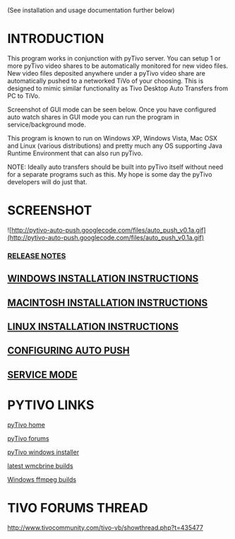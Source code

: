 (See installation and usage documentation further below)

# INTRODUCTION #

This program works in conjunction with pyTivo server. You can setup 1 or more pyTivo video shares to be automatically monitored for new video files. New video files deposited anywhere under a pyTivo video share are automatically pushed to a networked TiVo of your choosing. This is designed to mimic similar functionality as Tivo Desktop Auto Transfers from PC to TiVo.

Screenshot of GUI mode can be seen below. Once you have configured auto watch shares in GUI mode you can run the program in service/background mode.

This program is known to run on Windows XP, Windows Vista, Mac OSX and Linux (various distributions) and pretty much any OS supporting Java Runtime Environment that can also run pyTivo.

NOTE: Ideally auto transfers should be built into pyTivo itself without need for a separate programs such as this. My hope is some day the pyTivo developers will do just that.

# SCREENSHOT #

![http://pytivo-auto-push.googlecode.com/files/auto_push_v0.1a.gif](http://pytivo-auto-push.googlecode.com/files/auto_push_v0.1a.gif)

### [RELEASE NOTES](http://code.google.com/p/pytivo-auto-push/wiki/release_notes) ###

## [WINDOWS INSTALLATION INSTRUCTIONS](http://code.google.com/p/pytivo-auto-push/wiki/windows_installation) ##

## [MACINTOSH INSTALLATION INSTRUCTIONS](http://code.google.com/p/pytivo-auto-push/wiki/mac_osx_installation) ##

## [LINUX INSTALLATION INSTRUCTIONS](http://code.google.com/p/pytivo-auto-push/wiki/linux_installation) ##

## [CONFIGURING AUTO PUSH](http://code.google.com/p/pytivo-auto-push/wiki/configuring_auto_push) ##

## [SERVICE MODE](http://code.google.com/p/pytivo-auto-push/wiki/service_mode) ##

# PYTIVO LINKS #
[pyTivo home](http://pytivo.sourceforge.net/wiki/index.php/PyTivo)

[pyTivo forums](http://pytivo.sourceforge.net/forum/)

[pyTivo windows installer](http://pytivo.sourceforge.net/forum/updated-windows-installer-2009-03-21-t512.html#3957)

[latest wmcbrine builds](http://repo.or.cz/w/pyTivo/wmcbrine.git)

[Windows ffmpeg builds](http://pytivo.sourceforge.net/forum/rdian06-s-ffmpeg-builds-t468.html#3557)

# TIVO FORUMS THREAD #

http://www.tivocommunity.com/tivo-vb/showthread.php?t=435477